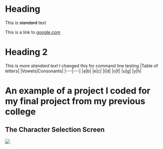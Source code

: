 # Heading
This is ~~standard~~ text 

This is a link to [google.com](https://www.google.com/)
# Heading 2 
*This is more standard text* 
I changed this for command line testing
|Table of letters|
|Vowels|Consonants| 
|---|---|
|a|b|
|e|c|
|i|d|
|o|f|
|u|g|
|y|h|


# An example of a project I coded for my final project from my previous college

## The Character Selection Screen
![](../Pictures/DNDCharacterSheet%20Character%20Select%20Screen.png)